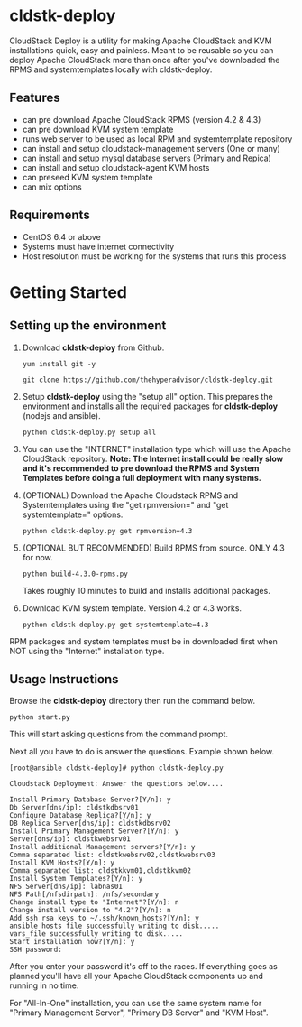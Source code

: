 cldstk-deploy
=============

CloudStack Deploy is a utility for making Apache CloudStack and KVM  installations quick, easy and painless. Meant to be reusable so you can deploy Apache CloudStack more than once after you've downloaded the RPMS and systemtemplates locally with cldstk-deploy.

## Features

- can pre download Apache CloudStack RPMS (version 4.2 & 4.3)
- can pre download KVM system template
- runs web server to be used as local RPM and systemtemplate repository
- can install and setup cloudstack-management servers (One or many)
- can install and setup mysql database servers (Primary and Repica)
- can install and setup cloudstack-agent KVM hosts
- can preseed KVM system template
- can mix options

## Requirements

- CentOS 6.4 or above
- Systems must have internet connectivity
- Host resolution must be working for the systems that runs this process

# Getting Started

## Setting up the environment

1. Download **cldstk-deploy** from Github. 

    `yum install git -y`

    `git clone https://github.com/thehyperadvisor/cldstk-deploy.git`

2. Setup **cldstk-deploy** using the "setup all" option. This prepares the environment and installs all the required packages for **cldstk-deploy** (nodejs and ansible).

    `python cldstk-deploy.py setup all`

3. You can use the "INTERNET" installation type which will use the Apache CloudStack repository. **Note: The Internet install could be really slow and it's recommended to pre download the RPMS and System Templates before doing a full deployment with many systems.**

4. (OPTIONAL) Download the Apache Cloudstack RPMS and Systemtemplates using the "get rpmversion=" and "get systemtemplate=" options. 

    `python cldstk-deploy.py get rpmversion=4.3`

5. (OPTIONAL BUT RECOMMENDED) Build RPMS from source. ONLY 4.3 for now.

    `python build-4.3.0-rpms.py`

   Takes roughly 10 minutes to build and installs additional packages.

6. Download KVM system template. Version 4.2 or 4.3 works.

   `python cldstk-deploy.py get systemtemplate=4.3`

RPM packages and system templates must be in downloaded first when NOT using the "Internet" installation type.

## Usage Instructions

Browse the **cldstk-deploy** directory then run the command below. 

    python start.py

This will start asking questions from the command prompt.

Next all you have to do is answer the questions. Example shown below.
    
    [root@ansible cldstk-deploy]# python cldstk-deploy.py
    
    Cloudstack Deployment: Answer the questions below....
    
    Install Primary Database Server?[Y/n]: y
    Db Server[dns/ip]: cldstkdbsrv01
    Configure Database Replica?[Y/n]: y
    DB Replica Server[dns/ip]: cldstkdbsrv02
    Install Primary Management Server?[Y/n]: y
    Server[dns/ip]: cldstkwebsrv01
    Install additional Management servers?[Y/n]: y             
    Comma separated list: cldstkwebsrv02,cldstkwebsrv03
    Install KVM Hosts?[Y/n]: y
    Comma separated list: cldstkkvm01,cldstkkvm02
    Install System Templates?[Y/n]: y
    NFS Server[dns/ip]: labnas01
    NFS Path[/nfsdirpath]: /nfs/secondary
    Change install type to "Internet"?[Y/n]: n
    Change install version to "4.2"?[Y/n]: n
    Add ssh rsa keys to ~/.ssh/known_hosts?[Y/n]: y
    ansible hosts file successfully writing to disk.....
    vars_file successfully writing to disk.....
    Start installation now?[Y/n]: y
    SSH password: 
    
After you enter your password it's off to the races. If everything goes as planned you'll have all your Apache CloudStack components up and running in no time.

For "All-In-One" installation, you can use the same system name for "Primary Management Server", "Primary DB Server" and "KVM Host".






